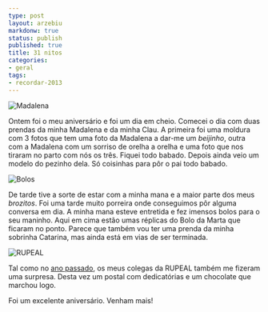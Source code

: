 ```yaml
---
type: post
layout: arzebiu
markdonw: true
status: publish
published: true
title: 31 nitos
categories:
- geral
tags:
- recordar-2013
---
```


![Madalena](https://lh6.googleusercontent.com/-OUIjAhhnO7U/UTRtoCfl_jI/AAAAAAAAcUQ/PffwYFqv0_c/s800/20130303_111638.jpg)

Ontem foi o meu aniversário e foi um dia em cheio. Comecei o dia com duas prendas da minha Madalena
e da minha Clau. A primeira foi uma moldura com 3 fotos que tem uma foto da Madalena a dar-me um
_beijinho_, outra com a Madalena com um sorriso de orelha a orelha e uma foto que nos tiraram no parto
com nós os três. Fiquei todo babado. Depois ainda veio um modelo do pezinho dela. Só coisinhas
para pôr o pai todo babado.

![Bolos](https://lh3.googleusercontent.com/-8BtkorEW_tM/UTRrZsDghbI/AAAAAAAAcUE/fVKzjpxLIoQ/s400/20130303_131750.jpg)

De tarde tive a sorte de estar com a minha mana e a maior parte dos meus _brozitos_. Foi uma tarde
muito porreira onde conseguimos pôr alguma conversa em dia. A minha mana esteve entretida e fez
imensos bolos para o seu maninho. Aqui em cima estão umas réplicas do Bolo da Marta que ficaram no
ponto. Parece que também vou ter uma prenda da minha sobrinha Catarina, mas ainda está em vias de ser
terminada.

![RUPEAL](https://lh3.googleusercontent.com/-TVap7LA6FmQ/UTRrZg0ErOI/AAAAAAAAcUI/_EIWyyLn9W0/s400/20130303_122058.jpg)

Tal como no [ano passado](/2012/03/05/no-clube-dos-trintoes/), os meus colegas da RUPEAL também
me fizeram uma surpresa. Desta vez um postal com dedicatórias e um chocolate que marchou logo.

Foi um excelente aniversário. Venham mais!
